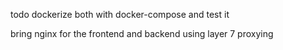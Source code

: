 todo
dockerize both with docker-compose and test it

bring nginx for the frontend and backend using layer 7 proxying